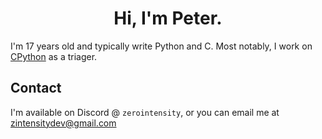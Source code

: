 <h1 align="center">Hi, I'm Peter.</h1>

I'm 17 years old and typically write Python and C. Most notably, I work on [CPython](https://github.com/python/cpython) as a triager.

## Contact

I'm available on Discord @ `zerointensity`, or you can email me at zintensitydev@gmail.com
